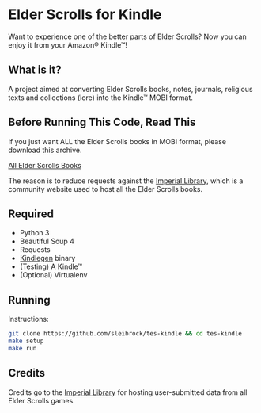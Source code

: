 Elder Scrolls for Kindle
========================

Want to experience one of the better parts of Elder Scrolls? Now you can 
enjoy it from your Amazon® Kindle™!

## What is it?

A project aimed at converting Elder Scrolls books, notes, journals, religious 
texts and collections (lore) into the Kindle™ MOBI format.

## Before Running This Code, Read This

If you just want ALL the Elder Scrolls books in MOBI format, please download this archive.

[All Elder Scrolls Books](https://drive.google.com/open?id=1zb8OBuwNkBLVlyq1rMPIYl31-a_nodZz)

The reason is to reduce requests against the [Imperial Library](http://www.imperial-library.info), which is a community website used to host all the Elder Scrolls books.

## Required

* Python 3
* Beautiful Soup 4
* Requests
* [Kindlegen](https://www.amazon.com/gp/feature.html?docId=1000765211) binary
* (Testing) A Kindle™ 
* (Optional) Virtualenv


## Running

Instructions:
```bash
git clone https://github.com/sleibrock/tes-kindle && cd tes-kindle
make setup
make run
```

## Credits

Credits go to the [Imperial Library](http://www.imperial-library.info) for hosting user-submitted data from all Elder Scrolls games.

